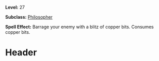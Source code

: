 <!-- TITLE: Spell: Copper Blitz -->
<!-- SUBTITLE:  -->

**Level:** 27

**Subclass:** [Philosopher](philosopher)

**Spell Effect:** Barrage your enemy with a blitz of copper bits.  Consumes copper bits.

# Header